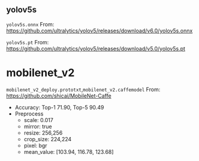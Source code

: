 ## yolov5s

`yolov5s.onnx`
From: <https://github.com/ultralytics/yolov5/releases/download/v6.0/yolov5s.onnx>

`yolov5s.pt`
From: <https://github.com/ultralytics/yolov5/releases/download/v5.0/yolov5s.pt>

# mobilenet_v2

`mobilenet_v2_deploy.prototxt`,`mobilenet_v2.caffemodel`
From: <https://github.com/shicai/MobileNet-Caffe>

- Accuracy: Top-1 71.90, Top-5 90.49
- Preprocess
  - scale: 0.017
  - mirror: true
  - resize: 256,256
  - crop_size: 224,224
  - pixel: bgr
  - mean_value: [103.94, 116.78, 123.68]
